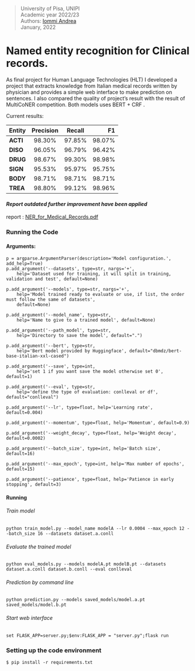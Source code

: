 > University of Pisa, UNIPI \
> Academic year 2022/23 \
> Authors: [Iommi Andrea](https://github.com/jacons) \
> January, 2022
>

# Named entity recognition for Clinical records.

As final project for Human Language Technologies (HLT) I developed a project that extracts knowledge from Italian
medical records written by physician and provides a simple web interface to make prediction on sentences. I also
compared the quality of project’s result with the result of MultiCoNER competition. Both models uses BERT + CRF .

Current results:

| Entity   | Precision | Recall |     F1 |
|:---------|:---------:|:------:|-------:|
| **ACTI** |  98.30%   | 97.85% | 98.07% |
| **DISO** |  96.05%   | 96.79% | 96.42% |
| **DRUG** |  98.67%   | 99.30% | 98.98% |
| **SIGN** |  95.53%   | 95.97% | 95.75% |
| **BODY** |  98.71%   | 98.71% | 98.71% |
| **TREA** |  98.80%   | 99.12% | 98.96% |

#### *Report outdated further improvement have been applied*

report : [NER_for_Medical_Records.pdf](https://github.com/jacons/NERMedicalRecords/files/10427990/NER_for_Medical_Records.pdf)

### Running the Code

#### Arguments:

```
p = argparse.ArgumentParser(description='Model configuration.', add_help=True)
p.add_argument('--datasets', type=str, nargs='+',
    help='Dataset used for training, it will split in training, validation and test', default=None)
    
p.add_argument('--models', type=str, nargs='+',
    help='Model trained ready to evaluate or use, if list, the order must follow the same of datasets',
    default=None)
    
p.add_argument('--model_name', type=str,
    help='Name to give to a trained model', default=None)
    
p.add_argument('--path_model', type=str,
    help='Directory to save the model', default=".")
    
p.add_argument('--bert', type=str,
    help='Bert model provided by Huggingface', default="dbmdz/bert-base-italian-xxl-cased")

p.add_argument('--save', type=int,
    help='set 1 if you want save the model otherwise set 0', default=1)

p.add_argument('--eval', type=str,
    help='define the type of evaluation: conlleval or df', default="conlleval")
    
p.add_argument('--lr', type=float, help='Learning rate', default=0.004)
    
p.add_argument('--momentum', type=float, help='Momentum', default=0.9)
    
p.add_argument('--weight_decay', type=float, help='Weight decay', default=0.0002)
    
p.add_argument('--batch_size', type=int, help='Batch size', default=16)
    
p.add_argument('--max_epoch', type=int, help='Max number of epochs', default=15)
    
p.add_argument('--patience', type=float, help='Patience in early stopping', default=3)
``` 

#### Running

###### Train model

```
python train_model.py --model_name modelA --lr 0.0004 --max_epoch 12 --batch_size 16 --datasets dataset.a.conll
```

###### Evaluate the trained model

```
python eval_models.py --models modelA.pt modelB.pt --datasets dataset.a.conll dataset.b.conll --eval conlleval
```

###### Prediction by command line

```
python prediction.py --models saved_models/model.a.pt saved_models/model.b.pt
```

###### Start web interface

```
set FLASK_APP=server.py;$env:FLASK_APP = "server.py";flask run
```

### Setting up the code environment

```
$ pip install -r requirements.txt
```
